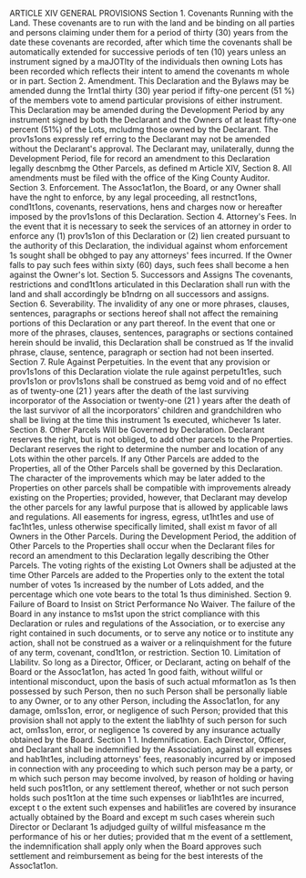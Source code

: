 ARTICLE XIV
GENERAL PROVISIONS
Section 1. Covenants Running with the Land. These covenants are to run with
the land and be binding on all parties and persons claiming under them for a period of thirty
(30) years from the date these covenants are recorded, after which time the covenants shall
be automatically extended for successive periods of ten (10) years unless an instrument
signed by a maJOTlty of the individuals then owning Lots has been recorded which reflects
their intent to amend the covenants m whole or in part.
Section 2. Amendment. This Declaration and the Bylaws may be amended
dunng the 1rnt1al thirty (30) year period if fifty-one percent (51 %) of the members vote to
amend particular provisions of either instrument. This Declaration may be amended during
the Development Period by any instrument signed by both the Declarant and the Owners of
at least fifty-one percent (51%) of the Lots, mcludmg those owned by the Declarant. The
prov1s1ons expressly ref erring to the Declarant may not be amended without the Declarant's
approval. The Declarant may, unilaterally, dunng the Development Period, file for record an
amendment to this Declaration legally descnbmg the Other Parcels, as defined m Article XIV,
Section 8. All amendments must be filed with the office of the King County Auditor.
Section 3. Enforcement. The Assoc1at1on, the Board, or any Owner shall have
the nght to enforce, by any legal proceeding, all restnct1ons, cond1t1ons, covenants,
reservations, hens and charges now or hereafter imposed by the prov1s1ons of this
Declaration.
Section 4. Attorney's Fees. In the event that it is necessary to seek the services
of an attorney in order to enforce any (1) prov1s1on of this Declaration or (2) lien created
pursuant to the authority of this Declaration, the individual against whom enforcement 1s
sought shall be obhged to pay any attorneys' fees incurred. If the Owner falls to pay such
fees within sixty (60) days, such fees shall become a hen against the Owner's lot.
Section 5. Successors and Assigns The covenants, restrictions and cond1t1ons
articulated in this Declaration shall run with the land and shall accordingly be b1ndrng on all
successors and assigns.
Section 6. Severability. The invalidity of any one or more phrases, clauses,
sentences, paragraphs or sections hereof shall not affect the remaining portions of this
Declaration or any part thereof. In the event that one or more of the phrases, clauses,
sentences, paragraphs or sections contained herein should be invalid, this Declaration shall
be construed as 1f the invalid phrase, clause, sentence, paragraph or section had not been
inserted.
Section 7. Rule Against Perpetuities. In the event that any provision or
prov1s1ons of this Declaration violate the rule against perpetu1t1es, such prov1s1on or
prov1s1ons shall be construed as bemg void and of no effect as of twenty-one (21 ) years after
the death of the last surviving incorporator of the Association or twenty-one (21 ) years after
the death of the last survivor of all the incorporators' children and grandchildren who shall be
living at the time this instrument 1s executed, whichever 1s later.
Section 8. Other Parcels Will be Governed by Declaration. Declarant reserves
the right, but is not obliged, to add other parcels to the Properties. Declarant reserves the
right to determine the number and location of any Lots within the other parcels.
If any Other Parcels are added to the Properties, all of the Other Parcels shall be governed
by this Declaration. The character of the improvements which may be later added to the
Properties on other parcels shall be compatible with improvements already existing on the
Properties; provided, however, that Declarant may develop the other parcels for any lawful
purpose that is allowed by applicable laws and regulations. All easements for ingress,
egress, ut1ht1es and use of fac1ht1es, unless otherwise specifically limited, shall exist m favor
of all Owners in the Other Parcels.
During the Development Period, the addition of Other Parcels to the Properties shall occur
when the Declarant files for record an amendment to this Declaration legally describing the
Other Parcels. The voting rights of the existing Lot Owners shall be adjusted at the time
Other Parcels are added to the Properties only to the extent the total number of votes 1s
increased by the number of Lots added, and the percentage which one vote bears to the
total 1s thus diminished.
Section 9. Failure of Board to Insist on Strict Performance No Waiver. The
failure of the Board in any instance to ms1st upon the strict compliance with this Declaration
or rules and regulations of the Association, or to exercise any right contained in such
documents, or to serve any notice or to institute any action, shall not be construed as a
waiver or a relinquishment for the future of any term, covenant, cond1t1on, or restriction.
Section 10. Limitation of Llabilitv. So long as a Director, Officer, or Declarant,
acting on behalf of the Board or the Assoc1at1on, has acted 1n good faith, without willful or
intentional misconduct, upon the basis of such actual mformat1on as 1s then possessed by
such Person, then no such Person shall be personally liable to any Owner, or to any other
Person, including the Assoc1at1on, for any damage, om1ss1on, error, or negligence of such
Person; provided that this provision shall not apply to the extent the liab1hty of such person
for such act, om1ss1on, error, or negligence 1s covered by any insurance actually obtained by
the Board.
Section 1 1. Indemnification. Each Director, Officer, and Declarant shall be
indemnified by the Association, against all expenses and hab1ht1es, including attorneys' fees,
reasonably incurred by or imposed in connection with any proceeding to which such person
may be a party, or m which such person may become involved, by reason of holding or
having held such pos1t1on, or any settlement thereof, whether or not such person holds such
pos1t1on at the time such expenses or liab1ht1es are incurred, except t o the extent such
expenses and habilit1es are covered by insurance actually obtained by the Board and except
m such cases wherein such Director or Declarant 1s adjudged guilty of willful misfeasance m
the performance of his or her duties; provided that m the event of a settlement, the
indemnification shall apply only when the Board approves such settlement and
reimbursement as being for the best interests of the Assoc1at1on.
